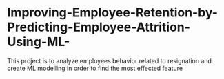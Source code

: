 # Improving-Employee-Retention-by-Predicting-Employee-Attrition-Using-ML-
This project is to analyze employees behavior related to resignation and create ML modelling in order to find the most effected feature
